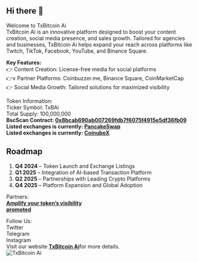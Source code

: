 ## Hi there 👋<br>

Welcome to TxBitcoin Ai<br>
TxBitcoin Ai is an innovative platform designed to boost your content creation, social media presence, and sales growth. Tailored for agencies and businesses, TxBitcoin Ai helps expand your reach across platforms like Twitch, TikTok, Facebook, YouTube, and Binance Square.<br>

**Key Features:**<br>
👉 Content Creation: License-free media for social platforms<br>
👉v Partner Platforms: Coinbuzzer.me, Binance Square, CoinMarketCap<br>
👉 Social Media Growth: Tailored solutions for maximized visibility<br>

Token Information:<br>
Ticker Symbol: TxBAi<br>
Total Supply: 100,000,000<br>
<b>BscScan Contract: <a href="https://bscscan.com/token/0x8bcab690ab007269fdb7f6075f4915e5df36fb09" title="0x8bcab690ab007269fdb7f6075f4915e5df36fb09">0x8bcab690ab007269fdb7f6075f4915e5df36fb09</a> </b>  <br>
<b>Listed exchanges is currently: <a href="https://pancakeswap.finance/swap?outputCurrency=0x8bcAB690Ab007269FDb7F6075f4915e5dF36Fb09" title="PancakeSwap">PancakeSwap</a></b><br>
<b>Listed exchanges is currently: <a href="https://coinubex.com/" title="CoinubeX">CoinubeX</a></b><br>

## Roadmap<br>

1. **Q4 2024** – Token Launch and Exchange Listings<br>
2. **Q1 2025** – Integration of AI-based Transaction Platform<br>
3. **Q2 2025** – Partnerships with Leading Crypto Platforms<br>
4. **Q4 2025** – Platform Expansion and Global Adoption<br>

Partners:<br>
<b><a href="https://coinbuzzer.me/coin/34" title="Amplify your token’s visibility">Amplify your token’s visibility</a></b><br>
<b><a href="https://kryptoworld24.de/" title="promoted">promoted</a></b><br>

Follow Us:<br>
Twitter<br>
Telegram<br>
Instagram<br>
Visit our website <b><a href="https://txbitcoin.me/" title="TxBitcoin Ai">TxBitcoin Ai</a></b>for more details.<br>
<img src="https://txbitcoin.me/wp-content/uploads/2024/01/Ai-512x512-1.png" alt="TxBitcoin Ai"><br><br>
